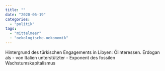 ```yaml
---
title: ""
date: "2020-06-19"
categories: 
  - "politik"
tags: 
  - "mittelmeer"
  - "oekologische-oekonomik"
---
```


Hintergrund des türkischen Engagements in Libyen: Ölinteressen. Erdogan als - von Italien unterstützter - Exponent des fossilen Wachstumskapitalismus
